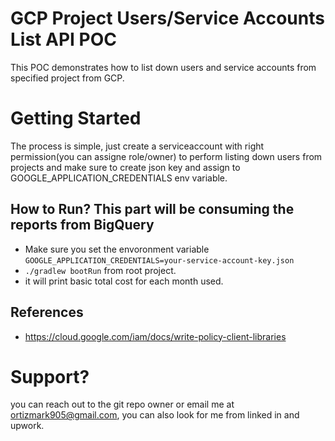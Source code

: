 # GCP Project Users/Service Accounts List API POC
This POC demonstrates how to list down users and service accounts from specified project from GCP.

# Getting Started
  The process is simple, just create a serviceaccount with right permission(you can assigne role/owner) to perform listing down users from projects
  and make sure to create json key and assign to GOOGLE_APPLICATION_CREDENTIALS env variable.

## How to Run? This part will be consuming the reports from BigQuery
- Make sure you set the envoronment variable `GOOGLE_APPLICATION_CREDENTIALS=your-service-account-key.json`
- `./gradlew bootRun` from root project. 
- it will print basic total cost for each month used. 

## References
- https://cloud.google.com/iam/docs/write-policy-client-libraries


# Support?
you can reach out to the git repo owner or email me at ortizmark905@gmail.com, you can also look for me from linked in and upwork.





